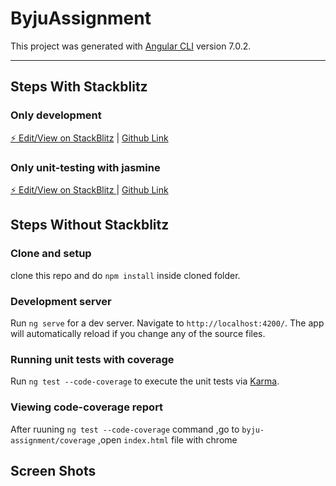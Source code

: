 # ByjuAssignment

This project was generated with [Angular CLI](https://github.com/angular/angular-cli) version 7.0.2.


-------------------------------------------------------------------------------------------------------------------------------------


## Steps With Stackblitz


### Only development

[⚡️ Edit/View on StackBlitz](https://stackblitz.com/edit/byju-assignment)  |  [Github Link](https://github.com/sharanmanish/byju-assignment)

### Only unit-testing with jasmine

[⚡️ Edit/View on StackBlitz ](https://stackblitz.com/edit/byju-assignment-unit-testing)  |   [Github Link](https://github.com/sharanmanish/byju-assignment-unit-testing)




## Steps Without Stackblitz

### Clone and setup

clone this repo and do `npm install` inside cloned folder.

### Development server

Run `ng serve` for a dev server. Navigate to `http://localhost:4200/`. The app will automatically reload if you change any of the source files.

### Running unit tests with coverage

Run `ng test --code-coverage` to execute the unit tests via [Karma](https://karma-runner.github.io).

### Viewing code-coverage report 

After ruuning `ng test --code-coverage` command ,go to `byju-assignment/coverage` ,open `index.html` file with chrome



## Screen Shots




